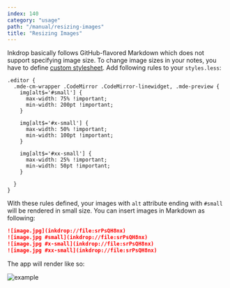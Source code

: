 ```yaml
---
index: 140
category: "usage"
path: "/manual/resizing-images"
title: "Resizing Images"
---
```


Inkdrop basically follows GitHub-flavored Markdown which does not support specifying image size.
To change image sizes in your notes, you have to define [custom stylesheet](/manual/style-tweaks).
Add following rules to your `styles.less`:

```less
.editor {
  .mde-cm-wrapper .CodeMirror .CodeMirror-linewidget, .mde-preview {
    img[alt$='#small'] {
      max-width: 75% !important;
      min-width: 200pt !important;
    }

    img[alt$='#x-small'] {
      max-width: 50% !important;
      min-width: 100pt !important;
    }

    img[alt$='#xx-small'] {
      max-width: 25% !important;
      min-width: 50pt !important;
    }

  }
}
```

With these rules defined, your images with `alt` attribute ending with `#small` will be rendered in small size.
You can insert images in Markdown as following:

```md
![image.jpg](inkdrop://file:srPsQH8nx)
![image.jpg #small](inkdrop://file:srPsQH8nx)
![image.jpg #x-small](inkdrop://file:srPsQH8nx)
![image.jpg #xx-small](inkdrop://file:srPsQH8nx)
```

The app will render like so:

![example](resizing-images-example.png)
